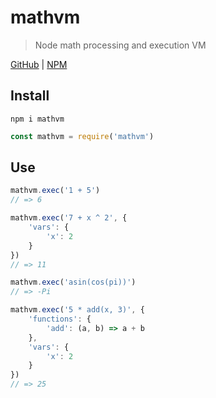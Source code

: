 # mathvm
> Node math processing and execution VM

[GitHub](https://github.com/ethanent/mathvm) | [NPM](https://www.npmjs.com/package/mathvm)

## Install

```
npm i mathvm
```

```js
const mathvm = require('mathvm')
```

## Use

```js
mathvm.exec('1 + 5')
// => 6
```

```js
mathvm.exec('7 + x ^ 2', {
	'vars': {
		'x': 2
	}
})
// => 11
```

```js
mathvm.exec('asin(cos(pi))')
// => -Pi
```

```js
mathvm.exec('5 * add(x, 3)', {
	'functions': {
		'add': (a, b) => a + b
	},
	'vars': {
		'x': 2
	}
})
// => 25
```